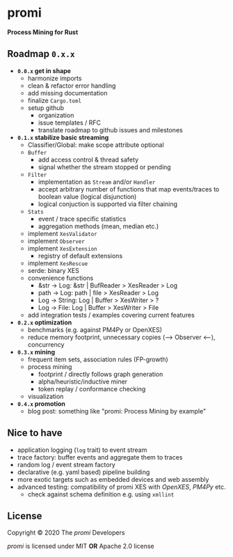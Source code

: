 # promi
**Process Mining for Rust**

## Roadmap `0.x.x`
* **`0.0.x` get in shape**
    * harmonize imports
    * clean & refactor error handling
    * add missing documentation
    * finalize `Cargo.toml`
    * setup github
        * organization
        * issue templates / RFC
        * translate roadmap to github issues and milestones
* **`0.1.x` stabilize basic streaming**
    * Classifier/Global: make scope attribute optional
    * `Buffer`
        * add access control & thread safety
        * signal whether the stream stopped or pending
    * `Filter`
        * implementation as `Stream` and/or `Handler`
        * accept arbitrary number of functions that map events/traces to boolean value (logical disjunction)
        * logical conjuction is supported via filter chaining
    * `Stats`
        * event / trace specific statistics
        * aggregation methods (mean, median etc.)
    * implement `XesValidator`
    * implement `Observer`
    * implement `XesExtension`
        * registry of default extensions
    * implement `XesRescue`
    * serde: binary XES
    * convenience functions
        * &str -> Log:      &str | BufReader > XesReader > Log
        * path -> Log:      path | file > XesReader > Log
        * Log -> String:    Log | Buffer > XesWriter > ?
        * Log -> File:      Log | Buffer > XesWriter > File
    * add integration tests / examples covering current features
* **`0.2.x` optimization**
    * benchmarks (e.g. against PM4Py or OpenXES)
    * reduce memory footprint, unnecessary copies (--> Observer <--), concurrency
* **`0.3.x` mining**
    * frequent item sets, association rules (FP-growth)
    * process mining
        * footprint / directly follows graph generation
        * alpha/heuristic/inductive miner
        * token replay / conformance checking
    * visualization
* **`0.4.x` promotion**
    * blog post: something like "promi: Process Mining by example"


## Nice to have
* application logging (`log` trait) to event stream
* trace factory: buffer events and aggregate them to traces
* random log / event stream factory
* declarative (e.g. yaml based) pipeline building
* more exotic targets such as embedded devices and web assembly
* advanced testing: compatibility of promi XES with _OpenXES_, _PM4Py_ etc.
    * check against schema definition e.g. using `xmllint`
    
## License
Copyright © 2020 The _promi_ Developers

_promi_ is licensed under MIT **OR** Apache 2.0 license
